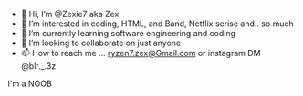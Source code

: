 - 👋 Hi, I’m @Zexie7 aka Zex
- 👀 I’m interested in coding, HTML, and Band, Netflix serise and.. so much
- 🌱 I’m currently learning software engineering and coding
- 💞️ I’m looking to collaborate on just anyone
- 📫 How to reach me ... ryzen7.zex@Gmail.com or instagram DM @blr._.3z

<!---
Zexie7/Zexie7 is a ✨ special ✨ repository because its `README.md` (this file) appears on your GitHub profile.
You can click the Preview link to take a look at your changes.
--->

I'm a NOOB
